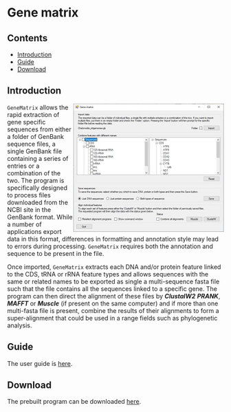 # Gene matrix

## Contents

- [Introduction](#Introduction)
- [Guide](Guide/ReadMe.md)
- [Download](Program/README.md)

## Introduction 

<img align="right" src="Guide/images/intro.jpg" >

```GeneMatrix``` allows the rapid extraction of gene specific sequences from either a folder of GenBank sequence files, a single GenBank file containing a series of entries or a combination of the two. The program is specifically designed to process files downloaded from the NCBI site in the GenBank format. While a number of applications export data in this format, differences in formatting and annotation style may lead to errors during processing.  ```GeneMatrix``` requires both the annotation and sequence to be present in the file.  

Once imported, ```GeneMatrix``` extracts each DNA and/or protein feature linked to the CDS, tRNA or rRNA feature types and allows sequences with the same or related names to be exported as single a multi-sequence fasta file such that the file contains all the sequences linked to a specific gene. The program can then direct the alignment of these files by ***ClustalW2*** ***PRANK***, ***MAFFT*** or ***Muscle*** (if present on the same computer) and if more than one multi-fasta file is present, combine the results of their alignments to form a super-alignment that could be used in a range fields such as phylogenetic analysis.

## Guide

The user guide is [here](Guide/ReadMe.md).

## Download

The prebuilt program can be downloaded [here](Program/README.md).

